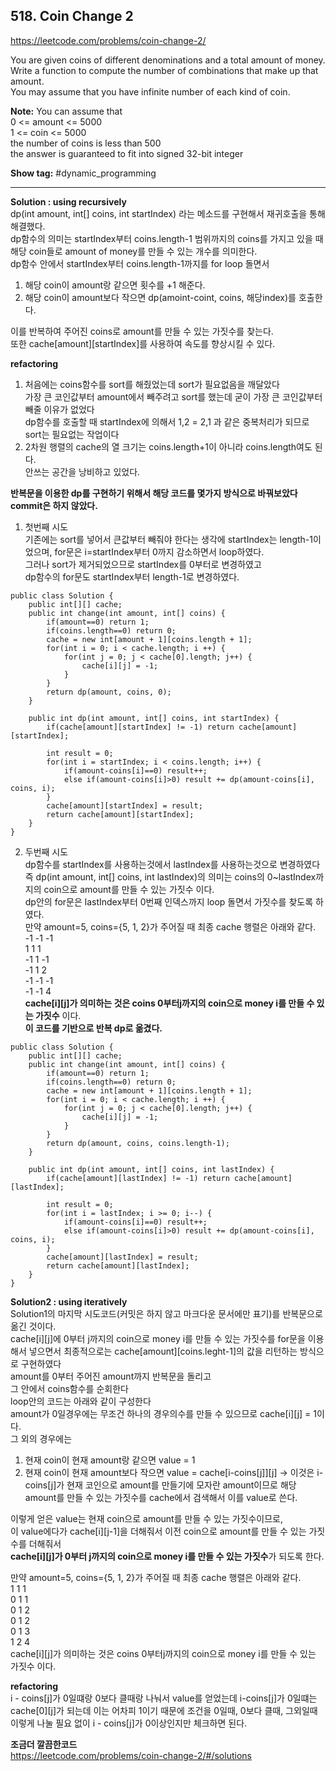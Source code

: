 ## 518. Coin Change 2

https://leetcode.com/problems/coin-change-2/

You are given coins of different denominations and a total amount of money. <br/>
Write a function to compute the number of combinations that make up that amount. <br/>
You may assume that you have infinite number of each kind of coin.

**Note:** You can assume that <br/>
0 <= amount <= 5000 <br/>
1 <= coin <= 5000 <br/>
the number of coins is less than 500 <br/>
the answer is guaranteed to fit into signed 32-bit integer <br/>

**Show tag:** \#dynamic\_programming

----------------------------------------------

**Solution : using recursively** <br/>
dp(int amount, int[] coins, int startIndex) 라는 메소드를 구현해서 재귀호출을 통해 해결했다. <br/>
dp함수의 의미는 startIndex부터 coins.length-1 범위까지의 coins를 가지고 있을 때 해당 coin들로 amount of money를 만들 수 있는 개수를 의미한다. <br/>
dp함수 안에서 startIndex부터 coins.length-1까지를 for loop 돌면서 <br/>
1. 해당 coin이 amount랑 같으면 횟수를 +1 해준다. <br/>
2. 해당 coin이 amount보다 작으면 dp(amoint-coint, coins, 해당index)를 호출한다. <br/>

이를 반복하여 주어진 coins로 amount를 만들 수 있는 가짓수를 찾는다.<br/>
또한 cache[amount][startIndex]를 사용하여 속도를 향상시킬 수 있다. <br/>

**refactoring** <br/>
1. 처음에는 coins함수를 sort를 해줬었는데 sort가 필요없음을 깨달았다 <br/>
가장 큰 코인값부터 amount에서 빼주려고 sort를 했는데 굳이 가장 큰 코인값부터 빼줄 이유가 없었다 <br/>
dp함수를 호출할 때 startIndex에 의해서 1,2 = 2,1 과 같은 중복처리가 되므로 sort는 필요없는 작업이다 <br/>
2. 2차원 행렬의 cache의 열 크기는 coins.length+1이 아니라 coins.length여도 된다. <br/>
안쓰는 공간을 낭비하고 있었다.

**반복문을 이용한 dp를 구현하기 위해서 해당 코드를 몇가지 방식으로 바꿔보았다** <br/>
**commit은 하지 않았다.** <br/>
1. 첫번째 시도 <br/>
기존에는 sort를 넣어서 큰값부터 빼줘야 한다는 생각에 startIndex는 length-1이었으며, for문은 i=startIndex부터 0까지 감소하면서 loop하였다. <br/>
그러나 sort가 제거되었으므로 startIndex를 0부터로 변경하였고 <br/>
dp함수의 for문도 startIndex부터 length-1로 변경하였다.

```
public class Solution {
    public int[][] cache;
    public int change(int amount, int[] coins) {
        if(amount==0) return 1;
        if(coins.length==0) return 0;
        cache = new int[amount + 1][coins.length + 1];
        for(int i = 0; i < cache.length; i ++) {
            for(int j = 0; j < cache[0].length; j++) {
                cache[i][j] = -1;
            }
        }
        return dp(amount, coins, 0);
    }
    
    public int dp(int amount, int[] coins, int startIndex) {
        if(cache[amount][startIndex] != -1) return cache[amount][startIndex];
        
        int result = 0;
        for(int i = startIndex; i < coins.length; i++) {
            if(amount-coins[i]==0) result++;
            else if(amount-coins[i]>0) result += dp(amount-coins[i], coins, i);
        }       
        cache[amount][startIndex] = result;
        return cache[amount][startIndex];
    }
}
```
2. 두번째 시도 <br/>
dp함수를 startIndex를 사용하는것에서 lastIndex를 사용하는것으로 변경하였다 <br/>
즉 dp(int amount, int[] coins, int lastIndex)의 의미는 coins의 0~lastIndex까지의 coin으로 amount를 만들 수 있는 가짓수 이다. <br/>
dp안의 for문은 lastIndex부터 0번째 인덱스까지 loop 돌면서 가짓수를 찾도록 하였다. <br/>
만약 amount=5, coins={5, 1, 2}가 주어질 때 최종 cache 행렬은 아래와 같다. <br/>
-1 -1 -1 <br/>
 1  1  1 <br/>
-1  1 -1 <br/>
-1  1  2 <br/>
-1 -1 -1 <br/>
-1 -1  4 <br/>
**cache[i][j]가 의미하는 것은 coins 0부터j까지의 coin으로 money i를 만들 수 있는 가짓수** 이다.<br/>
**이 코드를 기반으로 반복 dp로 옮겼다.** </br>

```
public class Solution {
    public int[][] cache;
    public int change(int amount, int[] coins) {
        if(amount==0) return 1;
        if(coins.length==0) return 0;
        cache = new int[amount + 1][coins.length + 1];
        for(int i = 0; i < cache.length; i ++) {
            for(int j = 0; j < cache[0].length; j++) {
                cache[i][j] = -1;
            }
        }
        return dp(amount, coins, coins.length-1);
    }
    
    public int dp(int amount, int[] coins, int lastIndex) {
        if(cache[amount][lastIndex] != -1) return cache[amount][lastIndex];
        
        int result = 0;
        for(int i = lastIndex; i >= 0; i--) {
            if(amount-coins[i]==0) result++;
            else if(amount-coins[i]>0) result += dp(amount-coins[i], coins, i);
        }       
        cache[amount][lastIndex] = result;
        return cache[amount][lastIndex];
    }
}
```
**Solution2 : using iteratively** <br/>
Solution1의 마지막 시도코드(커밋은 하지 않고 마크다운 문서에만 표기)를 반복문으로 옮긴 것이다. <br/>
cache[i][j]에 0부터 j까지의 coin으로 money i를 만들 수 있는 가짓수를 for문을 이용해서 넣으면서 최종적으로는 cache[amount][coins.leght-1]의 값을 리턴하는 방식으로 구현하였다 <br/>
amount를 0부터 주어진 amount까지 반복문을 돌리고 <br/>
그 안에서 coins함수를 순회한다 <br/>
loop안의 코드는 아래와 같이 구성한다 <br/>
amount가 0일경우에는 무조건 하나의 경우의수를 만들 수 있으므로 cache[i][j] = 1이다. <br/>
그 외의 경우에는 <br/>
1. 현재 coin이 현재 amount랑 같으면 value = 1 <br/>
2. 현재 coin이 현재 amount보다 작으면 value = cache[i-coins[j]][j] -> 이것은 i-coins[j]가 현재 코인으로 amount를 만들기에 모자란 amount이므로 해당 amount를 만들 수 있는 가짓수를 cache에서 검색해서 이를 value로 쓴다. <br/>

이렇게 얻은 value는 현재 coin으로 amount를 만들 수 있는 가짓수이므로, <br/>
이 value에다가 cache[i][j-1]을 더해줘서 이전 coin으로 amount를 만들 수 있는 가짓수를 더해줘서 <br/>
**cache[i][j]가 0부터 j까지의 coin으로 money i를 만들 수 있는 가짓수**가 되도록 한다. <br/>

만약 amount=5, coins={5, 1, 2}가 주어질 때 최종 cache 행렬은 아래와 같다. <br/>
1 1 1 <br/>
0 1 1 <br/>
0 1 2 <br/>
0 1 2 <br/>
0 1 3 <br/>
1 2 4 <br/>
cache[i][j]가 의미하는 것은 coins 0부터j까지의 coin으로 money i를 만들 수 있는 가짓수 이다.<br/>

**refactoring** <br/>
i - coins[j]가 0일떄랑 0보다 클때랑 나눠서 value를 얻었는데 i-coins[j]가 0일떄는 cache[0][j]가 되는데 이는 어차피 1이기 때문에 조건을 0일때, 0보다 클때, 그외일때 이렇게 나눌 필요 없이 i - coins[j]가 0이상인지만 체크하면 된다.

**조금더 깔끔한코드** <br/>
https://leetcode.com/problems/coin-change-2/#/solutions

